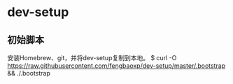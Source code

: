 dev-setup
============

## 初始脚本
安装Homebrew、git，并将dev-setup复制到本地。
    $ curl -O https://raw.githubusercontent.com/fengbaoxp/dev-setup/master/.bootstrap && ./.bootstrap
